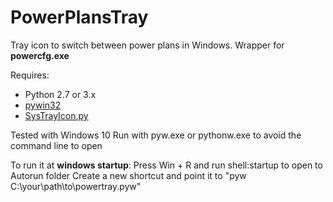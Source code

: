 PowerPlansTray
==============

Tray icon to switch between power plans in Windows. Wrapper for **powercfg.exe**


Requires:
 * Python 2.7 or 3.x
 * [pywin32](http://sourceforge.net/projects/pywin32/) 
 * [SysTrayIcon.py](http://www.brunningonline.net/simon/blog/archives/SysTrayIcon.py.html)

Tested with Windows 10
Run with pyw.exe or pythonw.exe to avoid the command line to open

To run it at **windows startup**:
Press Win + R and run shell:startup to open to Autorun folder
Create a new shortcut and point it to "pyw C:\your\path\to\powertray.pyw"